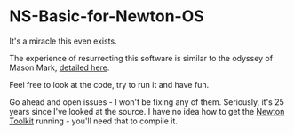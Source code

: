 # NS-Basic-for-Newton-OS

It's a miracle this even exists.

The experience of resurrecting this software is similar to the odyssey of Mason Mark, [detailed here](https://github.com/masonmark/Dash-Board-for-Newton-OS).

Feel free to look at the code, try to run it and have fun.

Go ahead and open issues - I won't be fixing any of them. 
Seriously, it's 25 years since I've looked at the source. 
I have no idea how to get the [Newton Toolkit](https://www.macintoshrepository.org/1383-newton-toolkit) running - you'll need that to compile it.

